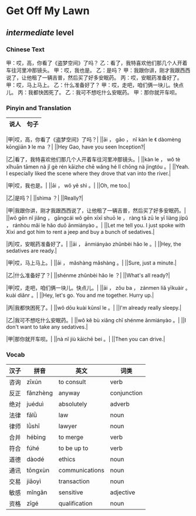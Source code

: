 # Get Off My Lawn
## *intermediate* level

### Chinese Text
甲：哎，高，你看了《盗梦空间》了吗？
乙：看了，我特喜欢他们那几个人开着车往河里冲那镜头。
甲：哎，我也是。
乙：是吗？
甲：我跟你讲，刚才我跟西西说了，让他租了一辆吉普，然后买了好多安眠药。
丙：哎，安眠药准备好了。
甲：哎，马上马上。
乙：什么准备好了？
甲：哎，走吧，咱们俩一块儿。快点儿。
丙：我都快困死了。
乙：我可不想吃什么安眠药。
甲：那你就开车呗。

### Pinyin and Translation
|说人|句子|
|----|----|

|甲|哎，高，你看了《盗梦空间》了吗？|
||āi ， gāo ， nǐ kàn le 《 dàomèng kōngjiān 》 le ma ？|
||Hey Gao, have you seen Inception?|

|乙|看了，我特喜欢他们那几个人开着车往河里冲那镜头。|
||kàn le ， wǒ tè xǐhuān tāmen nà jǐ gè rén kāizhe chē wǎng hé lǐ chōng nà jìngtóu 。|
||Yeah. I especially liked the scene where they drove that van into the river.|

|甲|哎，我也是。|
||āi ， wǒ yě shì 。|
||Oh, me too.|

|乙|是吗？|
||shìma ？|
||Really?|

|甲|我跟你讲，刚才我跟西西说了，让他租了一辆吉普，然后买了好多安眠药。|
||wǒ gēn nǐ jiǎng ， gāngcái wǒ gēn xīxī shuō le ， ràng tā zū le yī liàng jípǔ ， ránhòu mǎi le hǎo duō ānmiányào 。|
||Let me tell you. I just spoke with Xixi and got him to rent a jeep and buy a bunch of sedatives.|

|丙|哎，安眠药准备好了。|
||āi ， ānmiányào zhǔnbèi hǎo le 。|
||Hey, the sedatives are ready.|

|甲|哎，马上马上。|
||āi ， mǎshàng mǎshàng 。|
||Sure, just a minute.|

|乙|什么准备好了？|
||shénme zhǔnbèi hǎo le ？|
||What's all ready?|

|甲|哎，走吧，咱们俩一块儿。快点儿。|
||āi ， zǒu ba ， zánmen liǎ yīkuàir 。 kuài diǎnr 。|
||Hey, let's go. You and me together. Hurry up.|

|丙|我都快困死了。|
||wǒ dōu kuài kūnsǐ le 。|
||I'm already really sleepy.|

|乙|我可不想吃什么安眠药。|
||wǒ kě bù xiǎng chī shénme ānmiányào 。|
||I don't want to take any sedatives.|

|甲|那你就开车呗。|
||nà nǐ jiù kāichē bei 。|
||Then you can drive.|
### Vocab
|汉子|拼音|英文|词类|
|----|----|----|----|
|咨询|zīxún|to consult|verb|
|反正|fǎnzhèng|anyway|conjunction|
|绝对|juéduì|absolutely|adverb|
|法律|fǎlǜ|law|noun|
|律师|lǜshī|lawyer|noun|
|合并|hébìng|to merge|verb|
|符合|fúhé|to be up to|verb|
|道德|dàodé|ethics|noun|
|通讯|tōngxùn|communications|noun|
|交易|jiāoyì|transaction|noun|
|敏感|mǐngǎn|sensitive|adjective|
|资格|zīgé|qualification|noun|